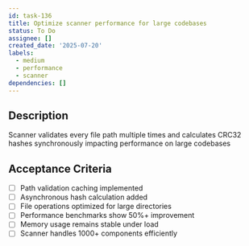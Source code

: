 ```yaml
---
id: task-136
title: Optimize scanner performance for large codebases
status: To Do
assignee: []
created_date: '2025-07-20'
labels:
  - medium
  - performance
  - scanner
dependencies: []
---
```


## Description

Scanner validates every file path multiple times and calculates CRC32 hashes synchronously impacting performance on large codebases

## Acceptance Criteria

- [ ] Path validation caching implemented
- [ ] Asynchronous hash calculation added
- [ ] File operations optimized for large directories
- [ ] Performance benchmarks show 50%+ improvement
- [ ] Memory usage remains stable under load
- [ ] Scanner handles 1000+ components efficiently
